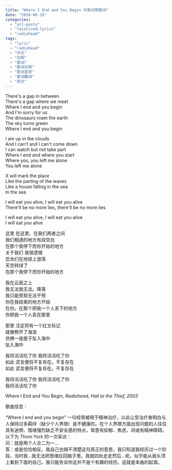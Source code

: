 ```yaml
---
title: "Where I End and You Begin 中英对照歌词"
date: "2018-06-29"
categories: 
  - "all-posts"
  - "localised-lyrics"
  - "radiohead"
tags: 
  - "lyric"
  - "radiohead"
  - "中文"
  - "对照"
  - "歌词"
  - "歌词对照"
  - "歌词意思"
  - "歌词翻译"
  - "英文"
---
```


There's a gap in between  
There's a gap where we meet  
Where I end and you begin  
And I'm sorry for us  
The dinosaurs roam the earth  
The sky turns green  
Where I end and you begin

I am up in the clouds  
And I can't and I can't come down  
I can watch but not take part  
Where I end and where you start  
Where you, you left me alone  
You left me alone

<!-- more -->

X will mark the place  
Like the parting of the waves  
Like a house falling in the sea  
In the sea

I will eat you alive, I will eat you alive  
There'll be no more lies, there'll be no more lies  
  
I will eat you alive, I will eat you alive  
I will eat you alive

这里 在这里。在我们两者之间  
我们相遇的地方有段空白  
在那个我停下而你开始的地方  
关于我们 我很遗憾  
恐龙们在地球上游荡  
天空转绿了  
在那个我停下而你开始的地方

我在云层之上  
我无法我无法。降落  
我只能旁观无法干预  
你在我结束的地方开始  
在你。在那个把我一个人丢下的地方  
你把我一个人丢在那里

那里 注定将有一个红叉标记  
就像劈开了海浪  
仿佛一座屋子坠入海中  
坠入海中

我将活活吃了你 我将活活吃了你  
如此 谎言便将不复存在。不复存在  
如此 谎言便将不复存在。不复存在

我将活活吃了你 我将活活吃了你  
我将活活吃了你

Where I End and You Begin, *Radiohead, Hail to the Thief, 2003*

歌曲信息：

“Where I end and you begin” 一句经常被用于精神治疗，以此让受治疗者明白与人保持过多羁绊（缺少个人界限）是不健康的。在个人界限方面出现问题的人往往具有迷惘、情绪强烈缺乏不安全感的特点，常患有抑郁、焦虑，间或有精神障碍。  
以下为 Thom York 的一次采访：  
问：就是两个人合二为一…  
答：或是恰恰相反。我自己也搞不清楚这句真正的意思，我只知道我经历过一个阶段，当时我…我无法把思绪拉回脑子里。我就四处走走然后…呃，似乎能从我头顶上看到下面的自己。我只能告诉你这并不是个有趣的经历。这就是本曲的起源。
